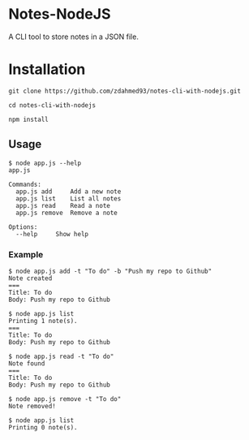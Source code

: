 # Notes-NodeJS

A CLI tool to store notes in a JSON file.

# Installation
```
git clone https://github.com/zdahmed93/notes-cli-with-nodejs.git
```
```
cd notes-cli-with-nodejs
```
```
npm install
```


## Usage

```
$ node app.js --help
app.js

Commands:
  app.js add     Add a new note
  app.js list    List all notes
  app.js read    Read a note
  app.js remove  Remove a note

Options:
  --help     Show help                        
```

### Example

```
$ node app.js add -t "To do" -b "Push my repo to Github"
Note created
===
Title: To do
Body: Push my repo to Github

$ node app.js list
Printing 1 note(s).
===
Title: To do
Body: Push my repo to Github

$ node app.js read -t "To do"
Note found
===
Title: To do
Body: Push my repo to Github

$ node app.js remove -t "To do"
Note removed!

$ node app.js list
Printing 0 note(s).
```

